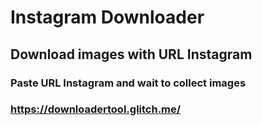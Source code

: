 # Instagram Downloader
## Download images with URL Instagram

### Paste URL Instagram and wait to collect images
### https://downloadertool.glitch.me/
